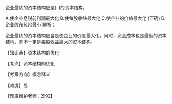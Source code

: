<p>企业最优的资本结构应是( &nbsp;)的资本结构。</p>
A.使企业息税前利润最大化
B.使每股收益最大化
C.使企业的价值最大化  (正确)
D.企业股东风险最小
解析：<p>企业最优的资本结构应当是使企业的价值最大化，同时，资金成本也是最低的资本结构，而不一定是每股收益最大的资本结构。</p><p>【知识点】资本结构的优化</p><p>【考点】资本结构的优化</p><p>【考察方向】概念释义</p><p>【难度】易</p><p>【题库维护老师：ZKQ】</p>
